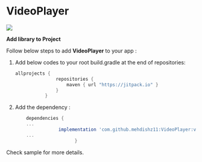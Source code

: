 # VideoPlayer
[![](https://jitpack.io/v/mehdishz11/VideoPlayer.svg)](https://jitpack.io/#mehdishz11/VideoPlayer)

**Add library to Project**

Follow below steps to add **VideoPlayer** to your app :

  1. Add below codes to your root build.gradle at the end of repositories:
     ```gradle
     allprojects {
                    repositories {
                        maven { url "https://jitpack.io" }
                    }
                }
     ```
  2. Add the dependency :
      ```gradle
          dependencies {
          ...
                      implementation 'com.github.mehdishz11:VideoPlayer:v0.4.4'
          ...            
                            }
      ```

Check sample for more details.                     
